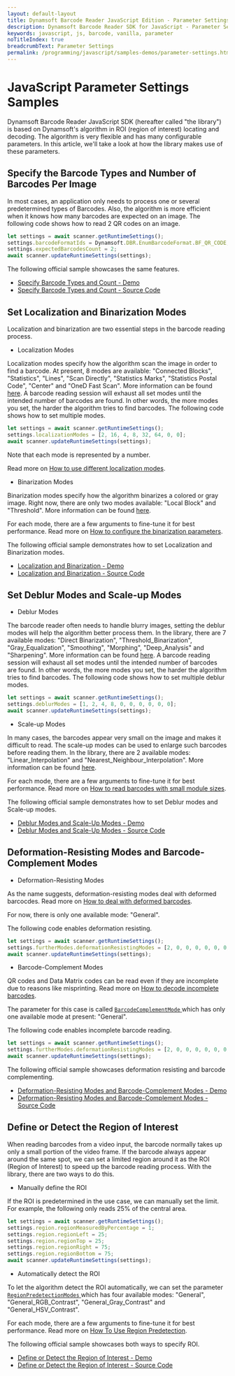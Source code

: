```yaml
---
layout: default-layout
title: Dynamsoft Barcode Reader JavaScript Edition - Parameter Settings Samples
description: Dynamsoft Barcode Reader SDK for JavaScript - Parameter Settings
keywords: javascript, js, barcode, vanilla, parameter
noTitleIndex: true
breadcrumbText: Parameter Settings
permalink: /programming/javascript/samples-demos/parameter-settings.html
---
```


# JavaScript Parameter Settings Samples

Dynamsoft Barcode Reader JavaScript SDK (hereafter called "the library") is based on Dynamsoft's algorithm in ROI (region of interest) locating and decoding. The algorithm is very flexible and has many configurable parameters. In this article, we'll take a look at how the library makes use of these parameters.

## Specify the Barcode Types and Number of Barcodes Per Image

In most cases, an application only needs to process one or several predetermined types of Barcodes. Also, the algorithm is more efficient when it knows how many barcodes are expected on an image. The following code shows how to read 2 QR codes on an image.

```javascript
let settings = await scanner.getRuntimeSettings();
settings.barcodeFormatIds = Dynamsoft.DBR.EnumBarcodeFormat.BF_QR_CODE;
settings.expectedBarcodesCount = 2;
await scanner.updateRuntimeSettings(settings);
```

The following official sample showcases the same features.

* <a target = "_blank" href="https://demo.dynamsoft.com/samples/dbr/js/3.settings/1.barcodeFormats-expectedBarcodes.html">Specify Barcode Types and Count - Demo</a>
* <a target = "_blank" href="https://github.com/Dynamsoft/barcode-reader-javascript-samples/blob/main/3.settings/1.barcodeFormats-expectedBarcodes.html">Specify Barcode Types and Count - Source Code</a>

## Set Localization and Binarization Modes

Localization and binarization are two essential steps in the barcode reading process. 

* Localization Modes

Localization modes specify how the algorithm scan the image in order to find a barcode. At present, 8 modes are available: "Connected Blocks", "Statistics", "Lines", "Scan Directly", "Statistics Marks", "Statistics Postal Code", "Center" and "OneD Fast Scan". More information can be found [here](https://www.dynamsoft.com/barcode-reader/parameters/reference/localization-modes.html?ver=latest). A barcode reading session will exhaust all set modes until the intended number of barcodes are found. In other words, the more modes you set, the harder the algorithm tries to find barcodes. The following code shows how to set multiple modes.

```javascript
let settings = await scanner.getRuntimeSettings();
settings.localizationModes = [2, 16, 4, 8, 32, 64, 0, 0];
await scanner.updateRuntimeSettings(settings);
```

Note that each mode is represented by a number.

Read more on [How to use different localization modes](https://www.dynamsoft.com/barcode-reader/parameters/scenario-settings/how-to-set-localization-modes.html).

* Binarization Modes

Binarization modes specify how the algorithm binarizes a colored or gray image. Right now, there are only two modes available: "Local Block" and "Threshold". More information can be found [here](https://www.dynamsoft.com/barcode-reader/parameters/reference/binarization-modes.html?ver=latest).

For each mode, there are a few arguments to fine-tune it for best performance. Read more on [How to configure the binarization parameters](https://www.dynamsoft.com/barcode-reader/parameters/scenario-settings/how-to-set-binarization-modes.html?ver=latest).

The following official sample demonstrates how to set Localization and Binarization modes.

* <a target = "_blank" href="https://demo.dynamsoft.com/samples/dbr/js/3.settings/2.localizationModes-binarizationModes.html">Localization and Binarization - Demo</a>
* <a target = "_blank" href="https://github.com/Dynamsoft/barcode-reader-javascript-samples/blob/main/3.settings/2.localizationModes-binarizationModes.html">Localization and Binarization - Source Code</a>

## Set Deblur Modes and Scale-up Modes

* Deblur Modes

The barcode reader often needs to handle blurry images, setting the deblur modes will help the algorithm better process them. In the library, there are 7 available modes: "Direct Binarization", "Threshold_Binarization", "Gray_Equalization", "Smoothing", "Morphing", "Deep_Analysis" and "Sharpening". More information can be found [here](https://www.dynamsoft.com/barcode-reader/parameters/reference/deblur-modes.html?ver=latest). A barcode reading session will exhaust all set modes until the intended number of barcodes are found. In other words, the more modes you set, the harder the algorithm tries to find barcodes. The following code shows how to set multiple deblur modes.

```javascript
let settings = await scanner.getRuntimeSettings();
settings.deblurModes = [1, 2, 4, 8, 0, 0, 0, 0, 0, 0];
await scanner.updateRuntimeSettings(settings);
```

* Scale-up Modes

In many cases, the barcodes appear very small on the image and makes it difficult to read. The scale-up modes can be used to enlarge such barcodes before reading them. In the library, there are 2 available modes: "Linear_Interpolation" and "Nearest_Neighbour_Interpolation". More information can be found [here](https://www.dynamsoft.com/barcode-reader/parameters/reference/scale-up-modes.html?ver=latest).

For each mode, there are a few arguments to fine-tune it for best performance. Read more on [How to read barcodes with small module sizes](https://www.dynamsoft.com/barcode-reader/parameters/scenario-settings/how-to-set-scaleup-modes.html?ver=latest).

The following official sample demonstrates how to set Deblur modes and Scale-up modes.

* <a target = "_blank" href="https://demo.dynamsoft.com/samples/dbr/js/3.settings/3.blurred-small-barcodes.html">Deblur Modes and Scale-Up Modes - Demo</a>
* <a target = "_blank" href="https://github.com/Dynamsoft/barcode-reader-javascript-samples/blob/main/3.settings/2.localizationModes-binarizationModes.html">Deblur Modes and Scale-Up Modes - Source Code</a>

## Deformation-Resisting Modes and Barcode-Complement Modes

* Deformation-Resisting Modes

As the name suggests, deformation-resisting modes deal with deformed barcocdes. Read more on [How to deal with deformed barcodes](https://www.dynamsoft.com/barcode-reader/parameters/scenario-settings/resist-deformation.html?ver=latest).

For now, there is only one available mode: "General".

The following code enables deformation resisting.

```javascript
let settings = await scanner.getRuntimeSettings();
settings.furtherModes.deformationResistingModes = [2, 0, 0, 0, 0, 0, 0, 0];
await scanner.updateRuntimeSettings(settings);
```

* Barcode-Complement Modes

QR codes and Data Matrix codes can be read even if they are incomplete due to reasons like misprinting. Read more on [How to decode incomplete barcodes](https://www.dynamsoft.com/barcode-reader/parameters/scenario-settings/how-to-set-barcode-complememt-modes.html?ver=latest).

The parameter for this case is called [ `BarcodeComplementMode` ](https://www.dynamsoft.com/barcode-reader/parameters/reference/barcode-complement-modes.html?ver=latest) which has only one available mode at present: "General".

The following code enables incomplete barcode reading.

```javascript
let settings = await scanner.getRuntimeSettings();
settings.furtherModes.deformationResistingModes = [2, 0, 0, 0, 0, 0, 0, 0];
await scanner.updateRuntimeSettings(settings);
```

The following official sample showcases deformation resisting and barcode complementing.

* <a target = "_blank" href="https://demo.dynamsoft.com/samples/dbr/js/3.settings/4.deformed-incomplete-barcodes.html">Deformation-Resisting Modes and Barcode-Complement Modes - Demo</a>
* <a target = "_blank" href="https://github.com/Dynamsoft/barcode-reader-javascript-samples/blob/main/3.settings/4.deformed-incomplete-barcodes.html">Deformation-Resisting Modes and Barcode-Complement Modes - Source Code</a>

## Define or Detect the Region of Interest

When reading barcodes from a video input, the barcode normally takes up only a small portion of the video frame. If the barcode always appear around the same spot, we can set a limited region around it as the ROI (Region of Interest) to speed up the barcode reading process. With the library, there are two ways to do this.

* Manually define the ROI

If the ROI is predetermined in the use case, we can manually set the limit. For example, the following only reads 25% of the central area.

```javascript
let settings = await scanner.getRuntimeSettings();
settings.region.regionMeasuredByPercentage = 1;
settings.region.regionLeft = 25;
settings.region.regionTop = 25;
settings.region.regionRight = 75;
settings.region.regionBottom = 75;
await scanner.updateRuntimeSettings(settings);
```

* Automatically detect the ROI

To let the algorithm detect the ROI automatically, we can set the parameter [ `RegionPredetectionModes` ](https://www.dynamsoft.com/barcode-reader/parameters/reference/region-predetection-modes.html?ver=latest) which has four available modes: "General", "General_RGB_Contrast", "General_Gray_Contrast" and "General_HSV_Contrast". 

For each mode, there are a few arguments to fine-tune it for best performance. Read more on [How To Use Region Predetection](https://www.dynamsoft.com/barcode-reader/parameters/scenario-settings/how-to-use-region-predetection.html?ver=latest).

The following official sample showcases both ways to specify ROI.

* <a target = "_blank" href="https://demo.dynamsoft.com/samples/dbr/js/3.settings/5.regionOfInterest-regionPredetection.html">Define or Detect the Region of Interest - Demo</a>
* <a target = "_blank" href="https://github.com/Dynamsoft/barcode-reader-javascript-samples/blob/main/3.settings/5.regionOfInterest-regionPredetection.html">Define or Detect the Region of Interest - Source Code</a>
